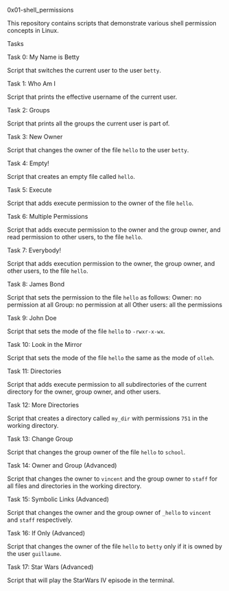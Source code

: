 0x01-shell_permissions

This repository contains scripts that demonstrate various shell permission concepts in Linux.

Tasks

Task 0: My Name is Betty

Script that switches the current user to the user `betty`.

Task 1: Who Am I

Script that prints the effective username of the current user.

Task 2: Groups

Script that prints all the groups the current user is part of.

Task 3: New Owner

Script that changes the owner of the file `hello` to the user `betty`.

Task 4: Empty!

Script that creates an empty file called `hello`.

Task 5: Execute

Script that adds execute permission to the owner of the file `hello`.

Task 6: Multiple Permissions

Script that adds execute permission to the owner and the group owner, and read permission to other users, to the file `hello`.

Task 7: Everybody!

Script that adds execution permission to the owner, the group owner, and other users, to the file `hello`.

Task 8: James Bond

Script that sets the permission to the file `hello` as follows:
Owner: no permission at all
Group: no permission at all
Other users: all the permissions

Task 9: John Doe

Script that sets the mode of the file `hello` to `-rwxr-x-wx`.

Task 10: Look in the Mirror

Script that sets the mode of the file `hello` the same as the mode of `olleh`.

Task 11: Directories

Script that adds execute permission to all subdirectories of the current directory for the owner, group owner, and other users.

Task 12: More Directories

Script that creates a directory called `my_dir` with permissions `751` in the working directory.

Task 13: Change Group

Script that changes the group owner of the file `hello` to `school`.

Task 14: Owner and Group (Advanced)

Script that changes the owner to `vincent` and the group owner to `staff` for all files and directories in the working directory.

Task 15: Symbolic Links (Advanced)

Script that changes the owner and the group owner of `_hello` to `vincent` and `staff` respectively.

Task 16: If Only (Advanced)

Script that changes the owner of the file `hello` to `betty` only if it is owned by the user `guillaume`.

Task 17: Star Wars (Advanced)

Script that will play the StarWars IV episode in the terminal.
